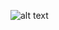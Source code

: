 ![alt text](http://www.google.com/imgres?q=sse%20ssr%20sst&imgurl=https%3A%2F%2Fmiro.medium.com%2Fv2%2Fresize%3Afit%3A853%2F1*V0OjpGYlcqAgt8EeGNafGw.png&imgrefurl=https%3A%2F%2Fmedium.com%2Fbest-of-machine-learning%2Fmeasures-of-variation-and-goodness-of-fit-measure-cd104c9953f3&docid=k2l_tKovZgsh-M&tbnid=si-BuLmMv0A0WM&vet=12ahUKEwj9hoq109iOAxV5sVYBHVniA7kQM3oECBIQAA..i&w=853&h=442&hcb=2&ved=2ahUKEwj9hoq109iOAxV5sVYBHVniA7kQM3oECBIQAA)
